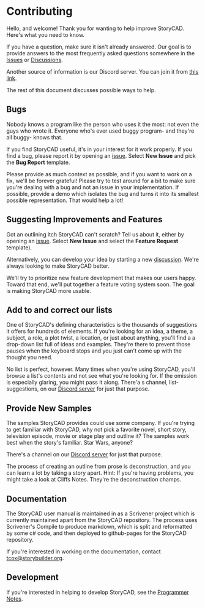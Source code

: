 # Contributing

Hello, and welcome! Thank you for wanting to help improve StoryCAD. Here's what you need to know.

If you have a question, make sure it isn't already answered. Our goal is to provide answers to the most frequently asked questions somewhere in the [Issues][1] or
[Discussions][3].

Another source of information is our Discord server. You can join it from [this link][4].

The rest of this document discusses possible ways to help.

## Bugs

Nobody knows a program like the person who uses it the most: not even the guys who wrote it. 
Everyone who's ever used buggy program- and they're all buggy- knows that.

If you find StoryCAD useful, it's in your interest for it work properly. If you find
a bug, please report it by opening an [issue][1]. Select **New Issue** and pick the
**Bug Report** template.

Please provide as much context as possible, and if you want to work on a fix, we'll be forever grateful! 
Please try to test around for a bit to make sure you're dealing with a bug and not an issue in your implementation.
If possible, provide a demo which isolates the bug and turns it into its smallest possible representation. That would help a lot!

## Suggesting Improvements and Features

Got an outlining itch StoryCAD can't scratch? Tell us about it, either by
opening an [issue][1]. Select **New Issue** and select the **Feature Request**
template). 

Alternatively, you can develop your idea by starting a new [discussion][2]. We're always looking to make
StoryCAD better.

We'll try to prioritize new feature development that makes our users happy.
Toward that end, we'll put together a feature voting system soon. 
The goal is making StoryCAD more usable.

## Add to and correct our lists

One of StoryCAD's defining characteristics is the thousands of suggestions it offers
for hundreds of elements. If you're looking for an idea, a theme, a subject, a role, a plot 
twist, a location, or just about anything, you'll find a a drop-down list full of ideas and
examples. They're there to prevent those pauses when the keyboard stops and you just can't
come up with the thought you need.

No list is perfect, however. Many times when you're using StoryCAD, you'll browse a list's
contents and not see what you're looking for. If the omission is especially glaring, you 
might pass it along. There'a s channel, list-suggestions, on our [Discord server][4] for just that 
purpose. 

## Provide New Samples

The samples StoryCAD provides could use some company. If you're trying to get familiar
with StoryCAD, why not pick a favorite novel, short story, television episode, movie 
or stage play and outline it? The samples work best when the story's familiar. Star Wars,
anyone? 

There's a channel on our  [Discord server][4] for just that purpose. 

The process of creating an outline from prose is deconstruction, and you can learn a lot
by taking a story apart. Hint: If you're having problems, you might take a look at Cliffs Notes.
They're the deconstruction champs.

## Documentation

The StoryCAD user manual is maintained in as a Scrivener project which is currently
maintained apart from the StoryCAD repository. The process uses
Scrivener's Compile to produce markdown, which is split and reformatted by some c# code,
and then deployed to github-pages for the StoryCAD repository.

If you're interested in working on the documentation, contact tcox@storybuilder.org.


## Development

If you're interested in helping to develop StoryCAD, see the [Programmer Notes][5].

[1]:https://github.com/StoryBuilder-org/StoryCAD/issues
[2]:https://github.com/StoryBuilder-org/StoryCAD/blob/main/DEVNOTES.md
[3]:https://github.com/StoryBuilder-org/StoryCAD/discussions  
[4]:https://discord.gg/bpCyAQnWCa
[5]:https://github.com/StoryBuilder-org/StoryCAD/blob/main/DEVNOTES.md
